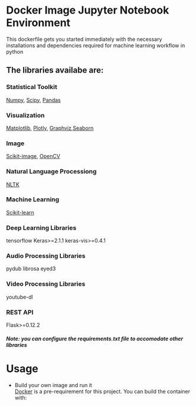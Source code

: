 # Docker Image Jupyter Notebook Environment
This dockerfile gets you started immediately with the necessary installations and dependencies required for machine learning workflow in python

## The libraries availabe are:
### Statistical Toolkit
[Numpy](https://numpy.org/), [Scipy](https://scipy.org/), [Pandas](https://pandas.pydata.org/)
### Visualization
[Matplotlib](https://matplotlib.org/), [Plotly](https://plotly.com/), [Graphviz](https://graphviz.org/),[Seaborn](https://seaborn.pydata.org/)
### Image
[Scikit-image](https://scikit-image.org/), [OpenCV](https://opencv.org/)
### Natural Language Processiong
[NLTK](https://www.nltk.org/)
### Machine Learning
[Scikit-learn](https://scikit-learn.org/stable/)
### Deep Learning Libraries
tensorflow
Keras>=2.1.1
keras-vis>=0.4.1
### Audio Processing Libraries
pydub
librosa
eyed3
### Video Processing Libraries
youtube-dl
### REST API
Flask>=0.12.2
##### Note: you can configure the requirements.txt file to accomodate other libraries

# Usage
 * Build your own image and run it <br />
[Docker](https://www.docker.com/) is a pre-requirement for this project. You can build the container with:
 
